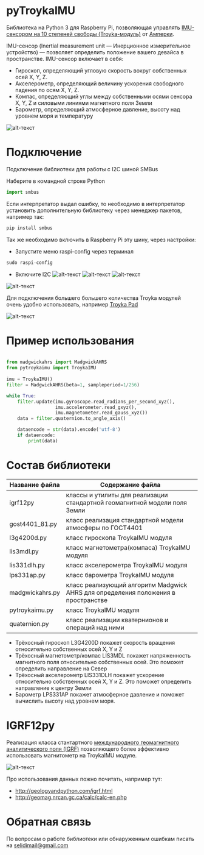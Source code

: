 pyTroykaIMU
==========

Библиотека на Python 3 для Raspberry Pi, позволяющая управлять [IMU-сенсором на 10 степеней свободы (Troyka-модуль)](http://amperka.ru/product/troyka-imu-10-dof)
от [Амперки](http://amperka.ru/).

IMU-сенсор (Inertial measurement unit — Инерционное измерительное устройство) — позволяет определить положение вашего девайса в пространстве. IMU-сенсор включает в себя:
- Гироскоп, определяющий угловую скорость вокруг собственных осей X, Y, Z.
- Акселерометр, определяющий величину ускорения свободного падения по осям X, Y, Z.
- Компас, определяющий углы между собственными осями сенсора X, Y, Z и силовыми линиями магнитного поля Земли
- Барометр, определяющий атмосферное давление, высоту над уровнем моря и температуру

![alt-текст](https://static-eu.insales.ru/images/products/1/799/58802975/troyka-imu-10-dof.1.jpg "IMU-сенсор на 10 степеней свободы (Troyka-модуль)")


Подключение
==========
Подключение библиотеки для работы с I2C шиной SMBus

Наберите в командной строке Python
```python
import smbus
```
Если интерпретатор выдал ошибку, то необходимо в интерпретатор установить дополнительную библиотеку через менеджер пакетов, например так:
```python
pip install smbus
```
Так же необходимо включить в Raspberry Pi эту шину, через настройки:
- Запустите меню raspi-config через терминал
```python
sudo raspi-config
```
- Включите I2C
![alt-текст](http://wiki.amperka.ru/_media/продукты:troyka-gpio-expander:interfacing_1.png "Зайдите в настройки интерфейсов Вашего Raspberry")
![alt-текст](http://wiki.amperka.ru/_media/продукты:troyka-gpio-expander:i2c-02.png "Выберите интерфейс I2C")
![alt-текст](http://wiki.amperka.ru/_media/продукты:troyka-gpio-expander:enable_3.png "Подтвердите влючение")

![alt-текст](https://preview.ibb.co/j7PKpc/IMU.png "Подключение аналогично любому модулю Troyka")

Для подключения большего большего количества Troyka модулей очень удобно использовать, например [Troyka Pad](http://amperka.ru/product/troyka-pad-1x4)

![alt-текст](https://static-eu.insales.ru/images/products/1/2757/98380485/troyka_pad_all_in.jpg "Troyka Pad")

Пример использования
====================
```python

from madgwickahrs import MadgwickAHRS
from pytroykaimu import TroykaIMU
 
imu = TroykaIMU()
filter = MadgwickAHRS(beta=1, sampleperiod=1/256)

while True:
    filter.update(imu.gyroscope.read_radians_per_second_xyz(),
                  imu.accelerometer.read_gxyz(),
                  imu.magnetometer.read_gauss_xyz())
    data = filter.quaternion.to_angle_axis()

    dataencode = str(data).encode('utf-8')
    if dataencode:
        print(data)

```

Состав библиотеки
====================
Название файла      | Содержание файла
--------------------|----------------------
igrf12py            | классы и утилиты для реализации стандартной геомагнитной модели поля Земли
gost4401_81.py      | класс реализация стандартной модели атмосферы по ГОСТ4401
l3g4200d.py         | класс гироскопа TroykaIMU модуля
lis3mdl.py          | класс магнетометра(компаса) TroykaIMU модуля
lis331dlh.py        | класс акселерометра TroykaIMU модуля
lps331ap.py         | класс барометра TroykaIMU модуля
madgwickahrs.py     | класс реализующий алгоритм Madgwick AHRS для определения положения в пространстве
pytroykaimu.py      | класс TroykaIMU модуля
quaternion.py       | класс реализации кватернионов и операций над ними



- Трёхосный гироскоп L3G4200D покажет скорость вращения относительно собственных осей X, Y и Z
- Трёхосный магнетометр/компас LIS3MDL покажет напряженность магнитного поля относительно собственных осей. Это поможет определить направление на Север
- Трёхосный акселерометр LIS331DLH покажет ускорение относительно собственных осей X, Y и Z. Это поможет определить направление к центру Земли 
- Барометр LPS331AP покажет атмосферное давление и поможет вычислить высоту над уровнем моря.



IGRF12py
==========

Реализация класса стантартного [международного геомагнитного аналитического поля (IGRF)](https://ru.wikipedia.org/wiki/Международное_геомагнитное_аналитическое_поле) 
позволяющего более эффективно использовать магнитометр на TroykaIMU модуле.


![alt-текст](https://pbs.twimg.com/media/DNyvjhQVQAAl9Iu.png "pyigrf12")  

Про использования данных пожно почитать, например тут:
- http://geologyandpython.com/igrf.html
- http://geomag.nrcan.gc.ca/calc/calc-en.php


Обратная связь
==========

По вопросам о работе библиотеки или обнаруженным ошибкам писать на selidimail@gmail.com
